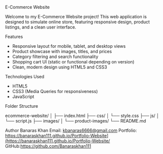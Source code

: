 E-Commerce Website

Welcome to my E-Commerce Website project! This web application is designed to simulate  online store, featuring responsive design, product listings, and a clean user interface.

 Features

- Responsive layout for mobile, tablet, and desktop views
- Product showcase with images, titles, and prices
- Category filtering and search functionality 
- Shopping cart UI (static or functional depending on version)
- Clean, modern design using HTML5 and CSS3

Technologies Used

- HTML5
- CSS3 (Media Queries for responsiveness)
- JavaScript 

 Folder Structure

ecommerce-website/
│
├── index.html
├── css/
│ └── style.css
├── js/
│ └── script.js 
├── images/
│ └── product-images/
└── README.md

 Author
Banaras Khan
 Email: kbanaras6666@gmail.com
Portfolio: https://banaraskhan111.github.io/Portfolio-Website](https://banaraskhan111.github.io/Portfolio-Website/
 GitHub:https://github.com/Banaraskhan111
